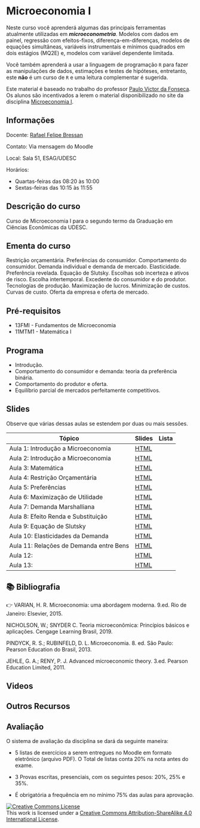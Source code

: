 # Microeconomia I

Neste curso você aprenderá algumas das principais ferramentas atualmente utilizadas em ***microeconometria***. Modelos com dados em painel, regressão com efeitos-fixos, diferença-em-diferenças, modelos de equações simultâneas, variáveis instrumentais e mínimos quadrados em dois estágios (MQ2E) e, modelos com variável dependente limitada.
 
Você também aprenderá a usar a linguagem de programação `R` para fazer as manipulações de dados, estimações e testes de hipóteses, entretanto, este **não** é um curso de `R` e uma leitura complementar é sugerida. 

Este material é baseado no trabalho do professor [Paulo Victor da Fonseca](https://pvfonseca.github.io). Os alunos são incentivados a lerem o material disponibilizado no site da disciplina [Microeconomia I](https://pvfonseca.github.io/teaching/micro/).


## Informações

Docente: <a href="https://rafaelbressan.netlify.app"> Rafael Felipe Bressan </a>

Contato: Via mensagem do Moodle

Local: Sala 51, ESAG/UDESC

Horários:

* Quartas-feiras das 08:20 às 10:00
* Sextas-feiras das 10:15 às 11:55
 
## Descrição do curso

Curso de Microeconomia I para o segundo termo da Graduação em Ciências Econômicas da UDESC.

## Ementa do curso

Restrição orçamentária. Preferências do consumidor. Comportamento do consumidor. Demanda individual e demanda de mercado. Elasticidade. Preferência revelada. Equação de Slutsky. Escolhas sob incerteza e ativos de risco. Escolha intertemporal. Excedente do consumidor e do produtor. Tecnologias de produção. Maximização de lucros. Minimização de custos. Curvas de custo. Oferta da empresa e oferta de mercado.</p>

## Pré-requisitos

* 13FMI - Fundamentos de Microeconomia
* 11MTM1 - Matemática I

## Programa

* Introdução.
* Comportamento do consumidor e demanda: teoria da preferência binária.
* Comportamento do produtor e oferta.
* Equilíbrio parcial de mercados perfeitamente competitivos.

## Slides

Observe que várias dessas aulas se estendem por duas ou mais sessões.

| Tópico                                                   | Slides                                                                                                              | Lista                                                                                                   |
|----------------------------------------------------------|---------------------------------------------------------------------------------------------------------------------|---------------------------------------------------------------------------------------------------------|
| Aula 1: Introdução a Microeconomia | [HTML](https://raw.githack.com/rfbressan/micro1/master/src/slides/Aula01-Introducao.html)   | |
| Aula 2: Introdução a Microeconomia | [HTML](https://raw.githack.com/rfbressan/micro1/master/src/slides/Aula02-Introducao.html) | |
| Aula 3: Matemática | [HTML](https://raw.githack.com/rfbressan/micro1/master/src/slides/Aula03-matematica.html) | |
| Aula 4: Restrição Orçamentária | [HTML](https://raw.githack.com/rfbressan/micro1/master/src/slides/Aula04-RestricaoOrcamentaria.html) | |
| Aula 5: Preferências | [HTML](https://raw.githack.com/rfbressan/micro1/master/src/slides/Aula05-Preferencias.html) | |
| Aula 6: Maximização de Utilidade | [HTML](https://raw.githack.com/rfbressan/micro1/master/src/slides/Aula06-maximizacao-utilidade.html) | |
| Aula 7: Demanda Marshalliana | [HTML](https://raw.githack.com/rfbressan/micro1/master/src/slides/Aula07-demanda-marshalliana.html) | |
| Aula 8: Efeito Renda e Substituição | [HTML](https://raw.githack.com/rfbressan/micro1/master/src/slides/Aula08-Efeito-Renda.html) | |
| Aula 9: Equação de Slutsky | [HTML](https://raw.githack.com/rfbressan/micro1/master/src/slides/Aula09-Slutsky.html) | |
| Aula 10: Elasticidades da Demanda | [HTML](https://raw.githack.com/rfbressan/micro1/master/src/slides/Aula10-Elasticidade-Demanda.html) | |
| Aula 11: Relações de Demanda entre Bens | [HTML](https://raw.githack.com/rfbressan/micro1/master/src/slides/Aula11-Relacoes-Demanda.html) | |
| Aula 12:  | [HTML](https://raw.githack.com/rfbressan/micro1/master/src/slides/Aula12-.html) | |
| Aula 13:  | [HTML](https://raw.githack.com/rfbressan/micro1/master/src/slides/Aula13-.html) | |


## :books: Bibliografia 

👉 VARIAN, H. R. Microeconomia: uma abordagem moderna. 9.ed. Rio de Janeiro: Elsevier, 2015.

NICHOLSON, W.; SNYDER C. Teoria microeconômica: Princípios básicos e aplicações. Cengage Learning Brasil, 2019.

PINDYCK, R. S.; RUBINFELD, D. L. Microeconomia. 8. ed. São Paulo: Pearson Education do Brasil, 2013.

JEHLE, G. A.; RENY, P. J. Advanced microeconomic theory. 3.ed. Pearson Education Limited, 2011.



## Videos



## Outros Recursos



## Avaliação

O sistema de avaliação da disciplina se dará da seguinte maneira:

- 5 listas de exercícios a serem entregues no Moodle em formato eletrônico (arquivo PDF). O Total de listas conta 20% na nota antes do exame.

- 3 Provas escritas, presenciais, com os seguintes pesos: 20%, 25% e 35%.

- É obrigatória a frequência em no mínimo 75% das aulas para aprovação.



<a rel="license" href="http://creativecommons.org/licenses/by-sa/4.0/"><img alt="Creative Commons License" style="border-width:0" src="https://i.creativecommons.org/l/by-sa/4.0/88x31.png" /></a><br />This work is licensed under a <a rel="license" href="http://creativecommons.org/licenses/by-sa/4.0/">Creative Commons Attribution-ShareAlike 4.0 International License</a>.

